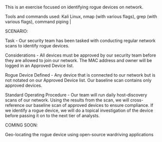 This is an exercise focused on identifying rogue devices on network.

Tools and commands used: Kali Linux, nmap (with various flags), grep (with various flags), command piping |

SCENARIO:

Task - Our security team has been tasked with conducting regular network scans to identify rogue devices.

Considerations - All devices must be approved by our security team before they are allowed to join our network. The MAC address and owner will be logged in an Approved Device list.

Rogue Device Defined - Any device that is connected to our network but is not notated on our Approved Device list. Our baseline scan contains only approved devices.

Standard Operating Procedure - Our team will run daily host-discovery scans of our network. Using the results from the scan, we will cross-reference our baseline scan of approved devices to ensure compliance. If we identify a rogue device, we will do a topical investigation of the device before passing it on to the next tier of analysts.

COMING SOON:

Geo-locating the rogue device using open-source wardriving applications
